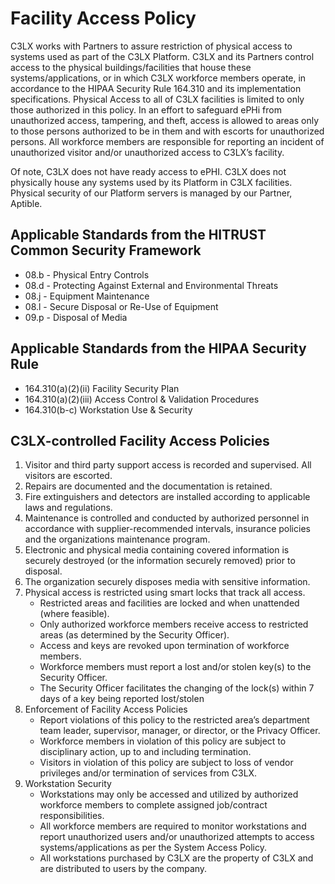 # Facility Access Policy

C3LX works with Partners to assure restriction of physical access to systems used as part of the C3LX Platform. C3LX and its Partners control access to the physical buildings/facilities that house these systems/applications, or in which C3LX workforce members operate, in accordance to the HIPAA Security Rule 164.310 and its implementation specifications. Physical Access to all of C3LX facilities is limited to only those authorized in this policy. In an effort to safeguard ePHi from unauthorized access, tampering, and theft, access is allowed to areas only to those persons authorized to be in them and with escorts for unauthorized persons. All workforce members are responsible for reporting an incident of unauthorized visitor and/or unauthorized access to C3LX’s facility.

Of note, C3LX does not have ready access to ePHI. C3LX does not physically house any systems used by its Platform in C3LX facilities. Physical security of our Platform servers is managed by our Partner, Aptible.

## Applicable Standards from the HITRUST Common Security Framework

* 08.b - Physical Entry Controls
* 08.d - Protecting Against External and Environmental Threats
* 08.j - Equipment Maintenance
* 08.l - Secure Disposal or Re-Use of Equipment
* 09.p - Disposal of Media

## Applicable Standards from the HIPAA Security Rule

* 164.310(a)(2)(ii) Facility Security Plan
* 164.310(a)(2)(iii) Access Control & Validation Procedures
* 164.310(b-c) Workstation Use & Security

## C3LX-controlled Facility Access Policies

1. Visitor and third party support access is recorded and supervised. All visitors are escorted.
2. Repairs are documented and the documentation is retained.
3. Fire extinguishers and detectors are installed according to applicable laws and regulations.
4. Maintenance is controlled and conducted by authorized personnel in accordance with supplier-recommended intervals, insurance policies and the organizations maintenance program.
5. Electronic and physical media containing covered information is securely destroyed (or the information securely removed) prior to disposal.
6. The organization securely disposes media with sensitive information.
7. Physical access is restricted using smart locks that track all access.
    * Restricted areas and facilities are locked and when unattended (where feasible).
    * Only authorized workforce members receive access to restricted areas (as determined by the Security Officer).
    * Access and keys are revoked upon termination of workforce members.
    * Workforce members must report a lost and/or stolen key(s) to the Security Officer.
    * The Security Officer facilitates the changing of the lock(s) within 7 days of a key being reported lost/stolen
8. Enforcement of Facility Access Policies
    * Report violations of this policy to the restricted area’s department team leader, supervisor, manager, or director, or the Privacy Officer.
    * Workforce members in violation of this policy are subject to disciplinary action, up to and including termination.
    * Visitors in violation of this policy are subject to loss of vendor privileges and/or termination of services from C3LX.
9. Workstation Security
    * Workstations may only be accessed and utilized by authorized workforce members to complete assigned job/contract responsibilities.
    * All workforce members are required to monitor workstations and report unauthorized users and/or unauthorized attempts to access systems/applications as per the System Access Policy.
    * All workstations purchased by C3LX are the property of C3LX and are distributed to users by the company.
